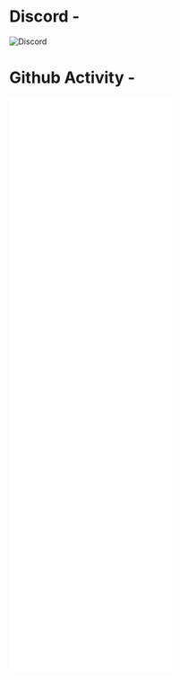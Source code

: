 <!-- If you're using "main" as default branch -->
# Discord - 
![Discord](https://discord.c99.nl/widget/theme-3/820142398935793685.png)
# Github Activity -
![Metrics](https://github.com/testbot-github/testbot-github/blob/main/github-metrics.svg)
